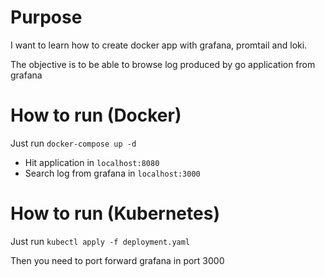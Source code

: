 # Purpose

I want to learn how to create docker app with grafana, promtail and loki.

The objective is to be able to browse log produced by go application from grafana


# How to run (Docker)
Just run `docker-compose up -d` 
- Hit application in `localhost:8080`
- Search log from grafana in `localhost:3000`

# How to run (Kubernetes)
Just run `kubectl apply -f deployment.yaml`

Then you need to port forward grafana in port 3000